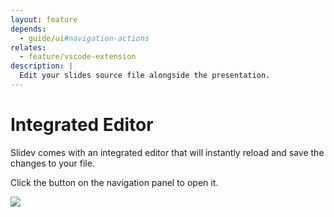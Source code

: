 ```yaml
---
layout: feature
depends:
  - guide/ui#navigation-actions
relates:
  - feature/vscode-extension
description: |
  Edit your slides source file alongside the presentation.
---
```


# Integrated Editor

Slidev comes with an integrated editor that will instantly reload and save the changes to your file.

Click the <carbon-edit class="inline-icon-btn"/> button on the navigation panel to open it.

![](/screenshots/integrated-editor.png)
